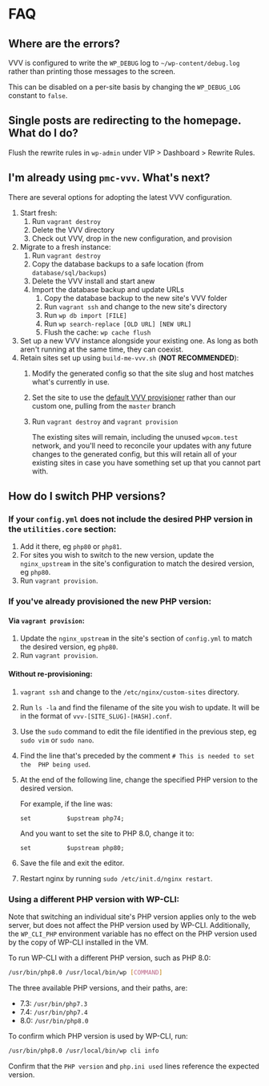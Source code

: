 # FAQ

## Where are the errors?

VVV is configured to write the `WP_DEBUG` log to `~/wp-content/debug.log` rather
than printing those messages to the screen.

This can be disabled on a per-site basis by changing the `WP_DEBUG_LOG` constant
to `false`.

## Single posts are redirecting to the homepage. What do I do?

Flush the rewrite rules in `wp-admin` under VIP > Dashboard > Rewrite Rules.

## I'm already using `pmc-vvv`. What's next?

There are several options for adopting the latest VVV configuration.

1. Start fresh:
    1. Run `vagrant destroy`
    1. Delete the VVV directory
    1. Check out VVV, drop in the new configuration, and provision
1. Migrate to a fresh instance:
    1. Run `vagrant destroy`
    1. Copy the database backups to a safe location (from `database/sql/backups`)
    1. Delete the VVV install and start anew
    1. Import the database backup and update URLs
        1. Copy the database backup to the new site's VVV folder
        1. Run `vagrant ssh` and change to the new site's directory
        1. Run `wp db import [FILE]`
        1. Run `wp search-replace [OLD URL] [NEW URL]`
        1. Flush the cache: `wp cache flush`
1. Set up a new VVV instance alongside your existing one. As long as both aren't
   running at the same time, they can coexist.
1. Retain sites set up using `build-me-vvv.sh` (**NOT RECOMMENDED**):
    1. Modify the generated config so that the site slug and host matches what's
       currently in use.
    1. Set the site to use the
       [default VVV provisioner](https://github.com/Varying-Vagrant-Vagrants/custom-site-template)
       rather than our custom one, pulling from the `master` branch
    1. Run `vagrant destroy` and `vagrant provision`

       The existing sites will remain, including the unused `wpcom.test` network,
       and you'll need to reconcile your updates with any future changes to the
       generated config, but this will retain all of your existing sites in case
       you have something set up that you cannot part with.

## How do I switch PHP versions?

### If your `config.yml` does not include the desired PHP version in the `utilities.core` section:

1. Add it there, eg `php80` or `php81`.
1. For sites you wish to switch to the new version, update the 
   `nginx_upstream` in the site's configuration to match the desired version,
   eg `php80`.
1. Run `vagrant provision`.

### If you've already provisioned the new PHP version:

#### Via `vagrant provision`:

1. Update the `nginx_upstream` in the site's section of `config.yml` to match 
   the desired version, eg `php80`.
1. Run `vagrant provision`.

#### Without re-provisioning:

1. `vagrant ssh` and change to the `/etc/nginx/custom-sites` directory.
1. Run `ls -la` and find the filename of the site you wish to update. It 
   will be in the format of `vvv-[SITE_SLUG]-[HASH].conf`.
1. Use the `sudo` command to edit the file identified in the previous step, 
   eg `sudo vim` or `sudo nano`.
1. Find the line that's preceded by the comment `# This is needed to set the 
   PHP being used`.
1. At the end of the following line, change the specified PHP version to the 
   desired version.

   For example, if the line was:

   ```set          $upstream php74;``` 

   And you want to set the site to PHP 8.0, change it to:

   ```set          $upstream php80;``` 
1. Save the file and exit the editor.
1. Restart nginx by running `sudo /etc/init.d/nginx restart`.

### Using a different PHP version with WP-CLI:

Note that switching an individual site's PHP version applies only to the web 
server, but does not affect the PHP version used by WP-CLI. Additionally, 
the `WP_CLI_PHP` environment variable has no effect on the PHP version used 
by the copy of WP-CLI installed in the VM.

To run WP-CLI with a different PHP version, such as PHP 8.0:

```bash
/usr/bin/php8.0 /usr/local/bin/wp [COMMAND]
```

The three available PHP versions, and their paths, are:
* 7.3: `/usr/bin/php7.3`
* 7.4: `/usr/bin/php7.4`
* 8.0: `/usr/bin/php8.0`

To confirm which PHP version is used by WP-CLI, run:

```bash
/usr/bin/php8.0 /usr/local/bin/wp cli info
```

Confirm that the `PHP version` and `php.ini used` lines reference the 
expected version.
